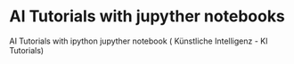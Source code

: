 # AI Tutorials with jupyther notebooks
AI Tutorials with ipython jupyther notebook ( Künstliche Intelligenz - KI Tutorials)
